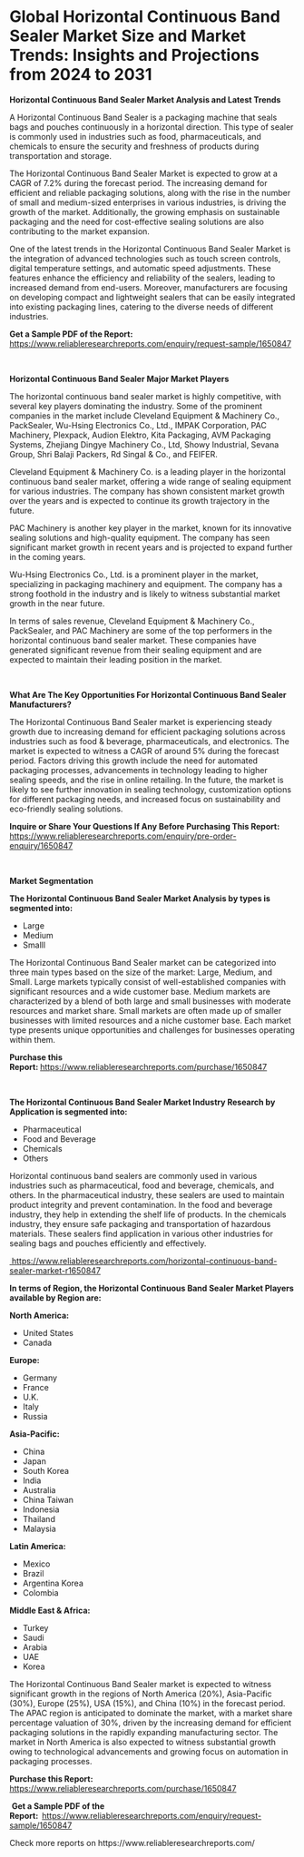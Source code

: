 <p><h1>Global Horizontal Continuous Band Sealer Market Size and Market Trends: Insights and Projections from 2024 to 2031</h1></p><p><strong>Horizontal Continuous Band Sealer Market Analysis and Latest Trends</strong></p>
<p><p>A Horizontal Continuous Band Sealer is a packaging machine that seals bags and pouches continuously in a horizontal direction. This type of sealer is commonly used in industries such as food, pharmaceuticals, and chemicals to ensure the security and freshness of products during transportation and storage.</p><p>The Horizontal Continuous Band Sealer Market is expected to grow at a CAGR of 7.2% during the forecast period. The increasing demand for efficient and reliable packaging solutions, along with the rise in the number of small and medium-sized enterprises in various industries, is driving the growth of the market. Additionally, the growing emphasis on sustainable packaging and the need for cost-effective sealing solutions are also contributing to the market expansion.</p><p>One of the latest trends in the Horizontal Continuous Band Sealer Market is the integration of advanced technologies such as touch screen controls, digital temperature settings, and automatic speed adjustments. These features enhance the efficiency and reliability of the sealers, leading to increased demand from end-users. Moreover, manufacturers are focusing on developing compact and lightweight sealers that can be easily integrated into existing packaging lines, catering to the diverse needs of different industries.</p></p>
<p><strong>Get a Sample PDF of the Report:&nbsp;</strong> <a href="https://www.reliableresearchreports.com/enquiry/request-sample/1650847">https://www.reliableresearchreports.com/enquiry/request-sample/1650847</a></p>
<p>&nbsp;</p>
<p><strong>Horizontal Continuous Band Sealer Major Market Players</strong></p>
<p><p>The horizontal continuous band sealer market is highly competitive, with several key players dominating the industry. Some of the prominent companies in the market include Cleveland Equipment & Machinery Co., PackSealer, Wu-Hsing Electronics Co., Ltd., IMPAK Corporation, PAC Machinery, Plexpack, Audion Elektro, Kita Packaging, AVM Packaging Systems, Zhejiang Dingye Machinery Co., Ltd, Showy Industrial, Sevana Group, Shri Balaji Packers, Rd Singal & Co., and FEIFER.</p><p>Cleveland Equipment & Machinery Co. is a leading player in the horizontal continuous band sealer market, offering a wide range of sealing equipment for various industries. The company has shown consistent market growth over the years and is expected to continue its growth trajectory in the future.</p><p>PAC Machinery is another key player in the market, known for its innovative sealing solutions and high-quality equipment. The company has seen significant market growth in recent years and is projected to expand further in the coming years.</p><p>Wu-Hsing Electronics Co., Ltd. is a prominent player in the market, specializing in packaging machinery and equipment. The company has a strong foothold in the industry and is likely to witness substantial market growth in the near future.</p><p>In terms of sales revenue, Cleveland Equipment & Machinery Co., PackSealer, and PAC Machinery are some of the top performers in the horizontal continuous band sealer market. These companies have generated significant revenue from their sealing equipment and are expected to maintain their leading position in the market.</p></p>
<p>&nbsp;</p>
<p><strong>What Are The Key Opportunities For Horizontal Continuous Band Sealer Manufacturers?</strong></p>
<p><p>The Horizontal Continuous Band Sealer market is experiencing steady growth due to increasing demand for efficient packaging solutions across industries such as food & beverage, pharmaceuticals, and electronics. The market is expected to witness a CAGR of around 5% during the forecast period. Factors driving this growth include the need for automated packaging processes, advancements in technology leading to higher sealing speeds, and the rise in online retailing. In the future, the market is likely to see further innovation in sealing technology, customization options for different packaging needs, and increased focus on sustainability and eco-friendly sealing solutions.</p></p>
<p><strong>Inquire or Share Your Questions If Any Before Purchasing This Report:</strong> <a href="https://www.reliableresearchreports.com/enquiry/pre-order-enquiry/1650847">https://www.reliableresearchreports.com/enquiry/pre-order-enquiry/1650847</a></p>
<p>&nbsp;</p>
<p><strong>Market Segmentation</strong></p>
<p><strong>The Horizontal Continuous Band Sealer Market Analysis by types is segmented into:</strong></p>
<p><ul><li>Large</li><li>Medium</li><li>Smalll</li></ul></p>
<p><p>The Horizontal Continuous Band Sealer market can be categorized into three main types based on the size of the market: Large, Medium, and Small. Large markets typically consist of well-established companies with significant resources and a wide customer base. Medium markets are characterized by a blend of both large and small businesses with moderate resources and market share. Small markets are often made up of smaller businesses with limited resources and a niche customer base. Each market type presents unique opportunities and challenges for businesses operating within them.</p></p>
<p><strong>Purchase this Report:&nbsp;</strong><a href="https://www.reliableresearchreports.com/purchase/1650847">https://www.reliableresearchreports.com/purchase/1650847</a></p>
<p>&nbsp;</p>
<p><strong>The Horizontal Continuous Band Sealer Market Industry Research by Application is segmented into:</strong></p>
<p><ul><li>Pharmaceutical</li><li>Food and Beverage</li><li>Chemicals</li><li>Others</li></ul></p>
<p><p>Horizontal continuous band sealers are commonly used in various industries such as pharmaceutical, food and beverage, chemicals, and others. In the pharmaceutical industry, these sealers are used to maintain product integrity and prevent contamination. In the food and beverage industry, they help in extending the shelf life of products. In the chemicals industry, they ensure safe packaging and transportation of hazardous materials. These sealers find application in various other industries for sealing bags and pouches efficiently and effectively.</p></p>
<p><a href="https://www.reliableresearchreports.com/horizontal-continuous-band-sealer-market-r1650847">&nbsp;https://www.reliableresearchreports.com/horizontal-continuous-band-sealer-market-r1650847</a></p>
<p><strong>In terms of Region, the Horizontal Continuous Band Sealer Market Players available by Region are:</strong></p>
<p>
    <p> <strong> North America: </strong>
        <ul>
            <li>United States</li>
            <li>Canada</li>
        </ul>
        </p> 
    <p> <strong> Europe: </strong>
        <ul>
            <li>Germany</li>
            <li>France</li>
            <li>U.K.</li>
            <li>Italy</li>
            <li>Russia</li>
        </ul>
        </p> 
    <p> <strong> Asia-Pacific: </strong>
        <ul>
            <li>China</li>
            <li>Japan</li>
            <li>South Korea</li>
            <li>India</li>
            <li>Australia</li>
            <li>China Taiwan</li>
            <li>Indonesia</li>
            <li>Thailand</li>
            <li>Malaysia</li>
        </ul>
        </p> 
    <p> <strong> Latin America: </strong>
        <ul>
            <li>Mexico</li>
            <li>Brazil</li>
            <li>Argentina Korea</li>
            <li>Colombia</li>
        </ul>
        </p> 
    <p> <strong> Middle East & Africa: </strong>
        <ul>
            <li>Turkey</li>
            <li>Saudi</li>
            <li>Arabia</li>
            <li>UAE</li>
            <li>Korea</li>
        </ul>
    </p>
    </p>
<p><p>The Horizontal Continuous Band Sealer market is expected to witness significant growth in the regions of North America (20%), Asia-Pacific (30%), Europe (25%), USA (15%), and China (10%) in the forecast period. The APAC region is anticipated to dominate the market, with a market share percentage valuation of 30%, driven by the increasing demand for efficient packaging solutions in the rapidly expanding manufacturing sector. The market in North America is also expected to witness substantial growth owing to technological advancements and growing focus on automation in packaging processes.</p></p>
<p><strong>Purchase this Report: </strong><a href="https://www.reliableresearchreports.com/purchase/1650847">https://www.reliableresearchreports.com/purchase/1650847</a></p>
<p>&nbsp;<strong>Get a Sample PDF of the Report:&nbsp;&nbsp;</strong><a href="https://www.reliableresearchreports.com/enquiry/request-sample/1650847">https://www.reliableresearchreports.com/enquiry/request-sample/1650847</a></p>
<p><strong></strong></p>
<p>Check more reports on https://www.reliableresearchreports.com/</p>